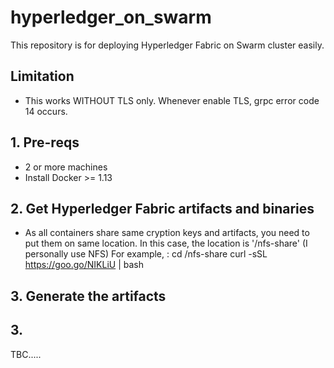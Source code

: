 # hyperledger_on_swarm

This repository is for deploying Hyperledger Fabric on Swarm cluster easily.

## Limitation
- This works WITHOUT TLS only.
  Whenever enable TLS, grpc error code 14 occurs.

## 1. Pre-reqs
- 2 or more machines
- Install Docker >= 1.13

## 2. Get Hyperledger Fabric artifacts and binaries
- As all containers share same cryption keys and artifacts, you need to put them on same location.
  In this case, the location is '/nfs-share' (I personally use NFS)
  For example, :
    cd /nfs-share
    curl -sSL https://goo.go/NIKLiU | bash
    
## 3. Generate the artifacts

## 3. 
TBC.....
